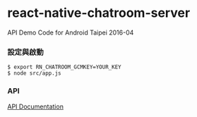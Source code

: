 # react-native-chatroom-server

API Demo Code for Android Taipei 2016-04

### 設定與啟動

```
$ export RN_CHATROOM_GCMKEY=YOUR_KEY
$ node src/app.js
```

### API

[API Documentation](http://brocas.com.tw:3000/documentation)
